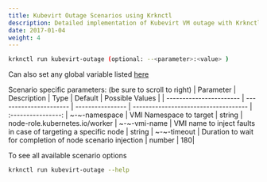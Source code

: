 ```yaml
---
title: Kubevirt Outage Scenarios using Krknctl
description: Detailed implementation of Kubevirt VM outage with Krknctl
date: 2017-01-04
weight: 4
---
```


```bash
krknctl run kubevirt-outage (optional: --<parameter>:<value> )
```

Can also set any global variable listed [here](../all-scenario-env-krknctl.md)


Scenario specific parameters:  (be sure to scroll to right)
| Parameter      | Description    | Type      |  Default | Possible Values | 
| ----------------------- | ----------------------    | ----------------  | ------------------------------------ | :----------------:  | 
~-~-namespace | VMI Namespace to target | string | node-role.kubernetes.io/worker | 
~-~-vmi-name | VMI name to inject faults in case of targeting a specific node | string | 
~-~-timeout | Duration to wait for completion of node scenario injection | number | 180| 


To see all available scenario options 
```bash
krknctl run kubevirt-outage --help 
```